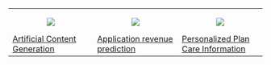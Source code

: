 <table><tr>
<td valign="top" width="33%">
  <p align="center">
    <img src="https://cristianpb.github.io/assets/img/automatic-content-generation/main-16x9.jpg" />
  </p>
  <a href="https://cristianpb.github.io/blog/automatic-content-generation">Artificial Content Generation</a>
</td>
<td valign="top" width="33%">
  <p align="center">
    <img src="https://cristianpb.github.io/assets/img/application-revenue-prediction/main-16x9.jpg" />
  </p>
  <a href="https://cristianpb.github.io/blog/application-revenue-prediction">Application revenue prediction</a>
</td>
<td valign="top" width="33%">
  <p align="center">
    <img src="https://cristianpb.github.io/assets/img/external-articles-responsive/plant-care-information-16x9.jpg" />
  </p>
  <a href="https://www.hackster.io/cristianpb/personalized-plant-care-information-7daf9d">Personalized Plan Care Information</a>
</td>
</tr></table>
